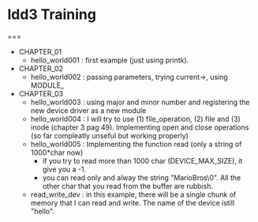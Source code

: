# ldd3 Training
===


* CHAPTER_01
    * hello_world001 : first example (just using printk).
* CHAPTER_02
    * hello_world002 : passing parameters, trying current->, using MODULE_
* CHAPTER_03
    * hello_world003 : using major and minor number and registering the new device driver as a new module
    * hello_world004 : I will try to use (1) file_operation, (2) file and (3) inode (chapter 3 pag 49). Implementing open and close operations (so far compleatly unseful but working properly)
    * hello_world005 : Implementing the function read (only a string of 1000*char now)
        * if you try to read more than 1000 char (DEVICE_MAX_SIZE), it give you a -1.
        * you can read only and alway the string "MarioBros\0". All the other char that you read from the buffer are rubbish.
    * read_write_dev : in this example, there will be a single chunk of memory that I can read and write. The name of the device istill "hello".
